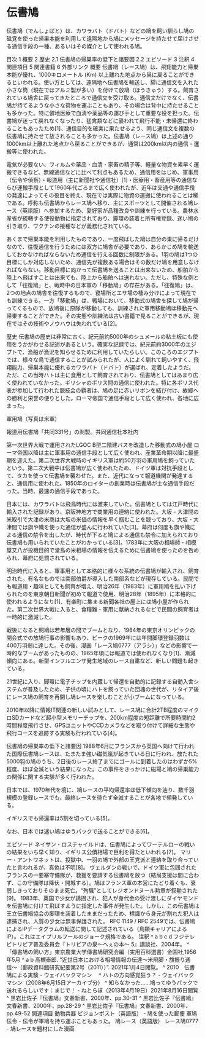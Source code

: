 伝書鳩
===

伝書鳩（でんしょばと）は、カワラバト（ドバト）などの鳩を飼い馴らし鳩の磁覚を使った帰巣本能を利用して遠隔地から鳩にメッセージを持たせて届けさせる通信手段の一種、あるいはその媒介として使われる鳩。


目次
1	概要
2	歴史
2.1	伝書鳩の帰巣率の低下と諸要因
2.2	エピソード
3	注釈
4	関連項目
5	関連書籍
6	外部リンク
概要
伝書鳩（レース鳩）は、飛翔能力と帰巣本能が優れ、1000キロメートル (Km) 以上離れた地点から巣に戻ることができるといわれる。使い方としては、遠隔地へ伝書鳩を輸送し、脚に通信文を入れた小さな筒（現在ではアルミ製が多い）を付けて放鳩（ほうきゅう）する。飼育されている鳩舎に戻ってきたところで通信文を受け取る。通信文だけでなく、伝書鳩が持てるような小さな荷物を運ぶこともあり、その場合は背中に持たせることも多かった。特に僻地医療で血清や薬品等の運び手として重要な役を担った。伝書鳩が迷って戻れなくなったり、猛禽類などに襲われて飛行不能・未帰還に終わることもあったため[1]、通信目的を確実に果たせるよう、同じ通信文を複数の伝書鳩に持たせて放されることも多かった。伝書鳩（レース鳩）は上述の通り1000km以上離れた地点から戻ることができるが、通常は200km以内の通信・運搬等に使われた。

電気が必要ない、フィルムや薬品・血清・家畜の精子等、軽量な物資を素早く運搬できるなど、無線通信などに比べて利点もあるため、通信用をはじめ、軍事用（伝令や偵察）・報道用（主に新聞社や通信社）[1]・医療用・畜産用等の通信ならび運搬手段として1960年代ごろまで広く使われたが、近年は交通や通信手段の発達によってその役目を終え、現在では実際に物資の運搬に使われることは稀である。呼称も伝書鳩からレース鳩へ移り、主にスポーツとして開催される鳩レース（英語版）へ参加するため、愛好家が品種改良や訓練を行っている。農林水産省が統轄する使役動物に指定されており、脚環の装着と所有権登録、迷い鳩の引き取り、ワクチンの接種などが義務化されている。

あくまで帰巣本能を利用したものであり、一度飛ばした鳩は自分の巣に帰るだけなので、往復通信を行うためには双方に鳩舎が必要であり、あらかじめ鳩を輸送しておかなければならないため通信を行える回数に制限がある。1羽の鳩は1つの目標にしか対応しないため、通信先が複数ある場合はその数だけ鳩を用意しなければならない。移動目標に向かって伝書鳩を送ることは出来ないため、船舶から陸上へ飛ばすことは出来ても、陸上から船舶へは送れない。ただし、特殊な例として「往復鳩」と、戦時中の日本軍の「移動鳩」の存在がある。「往復鳩」は、2つの地点の鳩舎を往復するもので、寝場所とエサ場の棲み分けによって現在でも訓練できる。一方「移動鳩」は、戦場において、移動式の鳩舎を探して鳩が帰ってくるもので、放鳩後に原隊が移動しても、訓練された軍用移動鳩は移動先へ帰巣することができた。その実態や訓練法は古い書籍で見ることができるが、現在ではその技術やノウハウは失われている[2]。

歴史
伝書鳩の歴史は非常に古く、紀元前約5000年のシュメールの粘土板にも使用をうかがわせる記述があるという。確実な記録では、紀元前約3000年のエジプトで、漁船が漁況を知らせるために利用していたらしい。このころのエジプトでは、様々な鳥で通信することが試みられたが、人によく馴れて飼いやすく、飛翔能力、帰巣本能に優れるカワラバト（ドバト）が選ばれ、定着したようだ。ただ、この当時ハトは主に食用として飼育されており、伝書鳩としてはあまり広く使われていなかった。ギリシャのポリス間の通信に使われた。特に各ポリス代表が参加して行われた競技会の覇者は、鳩の足に赤いリボンを結び付け、故郷への勝利と栄誉の便りとした。ローマ帝国で通信手段として広く使われ、各地に広まった。


軍用鳩（写真は米軍）

報道用伝書鳩「共同331号」の剥製。共同通信社本社内

第一次世界大戦で運用されたLGOC B型二階建バスを改造した移動式の鳩小屋
ローマ帝国以降は主に軍事用の通信手段として広く使われ、産業革命期以降に最盛期を迎えた。第二次世界大戦時のイギリス軍は約50万羽の軍用鳩を飼っていたという。第二次大戦中は伝書鳩が広く使われたため、ドイツ軍は対抗手段として、タカを使って伝書鳩を襲わせた。また、近代になって報道機関が発達すると、通信用に使われた。1850年のロイターの創業時は伝書鳩が主な通信手段だった。当時、最速の通信手段であった。

日本には、カワラバトは飛鳥時代には渡来していた。伝書鳩としては江戸時代に輸入された記録があり、京阪神地方で商業用の連絡に使われた。大坂 - 大津間の米取引で大津の米商は大坂の米価の情報を早く掴むことを競っており、大坂 - 大津間では旗や幟を使った通信が盛んに行われていた[3]。幕府は何度も旗や幟による通信の禁令を出したが、時代が下ると鳩による通信も禁令に加えられており伝書鳩も用いられていたことがわかっている[3]。1783年に大阪の相場師・相模屋又八が投機目的で堂島の米相場の情報を伝えるために伝書鳩を使ったのを咎められ、幕府に処罰されている。

明治時代に入ると、軍事用として本格的に様々な系統の伝書鳩が輸入され、飼育された。有名なものでは南部伯爵が導入した南部系などが現存している。民間でも報道用・趣味としても飼育が増え、明治26年（1983年）に軍用鳩を払い下げられたのを東京朝日新聞が初めて報道で使用、明治28年（1895年）に本格的に使われるようになり[1]、有楽町に集まる新聞各社の屋上には鳩小屋が作られた。第二次世界大戦に入ると、食糧難・軍用に献納されるなどで民間の飼育者は一時的に激減した。

戦後になると飼鳩は若年層の間でブームとなり、1964年の東京オリンピックの開会式での放鳩行事の影響もあり、ピークの1969年には年間脚環登録羽数は400万羽弱に達した。その後、漫画「レース鳩0777（アラシ）」などの影響で一時的なブームがあったものの、1965年頃には報道では使われなくなり[1]、漸減傾向にある。新型インフルエンザ発生地域のレース自粛など、新しい問題も起きている。

21世紀に入り、脚環に電子チップを内蔵して帰還を自動的に記録する自動入舎システムが普及したため、子供の頃にハトを飼っていた団塊の世代が、リタイア後にレース鳩の飼育を再開し鳩レースを楽しむことが小ブームになっている。

2010年以降に情報IT関連の新しい試みとして、レース鳩に合計2TB程度のマイクロSDカードなど超小型メモリーチップを、200km程度の短距離で所要時間約2時間程度飛行させ、GPSユニットやCCDカメラなどを取り付けて詳細な生態や飛行コースを追跡する実験も行われている[4]。

伝書鳩の帰巣率の低下と諸要因
1988年6月にフランスから英国へ向けて行われた国際伝書鳩レースは、たまたま強い磁気嵐が起きている日に行われ、放たれた5000羽の鳩のうち、2日後のレース終了までにゴールに到着したのはわずか5%程度、ほぼ全滅という結果になった。この事件をきっかけに磁場と鳩の帰巣能力の関係に関する実験が多く行われた。

日本では、1970年代を境に、鳩レースの平均帰還率は低下傾向を辿り、数千羽規模の登録レースでも、最終レースを待たず全滅することが各地で頻発している。

イギリスでも帰還率は5割を切っている[5]。

なお、日本では迷い鳩はゆうパックで送ることができる[6]。

エピソード
ネイサン・ロスチャイルドは、伝書鳩によってワーテルローの戦いの結果をいち早く知り、イギリス公債相場で巨利を得たといわれる[7]。
マリー・アントワネットは、投獄中、一羽の鳩で外部の王党派と連絡を取り合っていたと言われるが、真偽は不明[8]。
ヴェルダンの戦いで、ドイツ軍に包囲されたフランスの一要塞守備隊が、救援を要請する伝書鳩を放つ（結局支援は間に合わず、この守備隊は降伏・開城する）。鳩はフランス軍の本営にたどり着くも、衰弱しきっておりそのまま死亡。“殉職”としてレジオンドヌール勲章が叙勲された[9]。
1983年、英国で少女が誘拐され、犯人が身代金の受け渡しにダイヤモンドを伝書鳩に付けて飛ばすように指定した事件が発生した。しかし、この伝書鳩は王立伝書鳩協会の脚環を装着したままだったため、標識から身元が割れた犯人は逮捕され、人質の少女は無事保護された。
RFC 1149 / RFC 2549では、伝書鳩によるIPデータグラムの転送に関して記述されている（鳥類キャリアによるIP）。これはエイプリルフールのジョーク規格である。
注釈
^ a b c d フジテレビトリビア普及委員会『トリビアの泉〜へぇの本〜 5』講談社、2004年。
^ 「傳書鳩の飼い方」東京農業大学傳書鳩研究会編（実用百科選書）金園社,1956年5月
^ a b 高槻泰郎. “近世日本における相場情報の伝達〜米飛脚・旗振り通信〜（郵政資料館研究紀要第2号（2011））”. 2021年1月4日閲覧。
^ 2010　伝書鳩による実験 - ウェイバックマシン　
^ ハトの方向感覚狂う？ - ウェイバックマシン（2008年6月15日アーカイブ分）
^ 知らなかった……鳩ってゆうパックで送れるらしいです：まじで！ - ねとらぼ（2013年4月19日）2021年8月16日閲覧
^ 黒岩比佐子『伝書鳩』文春新書、2000年、pp.30-31
^ 黒岩比佐子『伝書鳩』文春新書、2000年、pp.28-29
^ 黒岩比佐子『伝書鳩』文春新書、2000年、pp.49-52
関連項目
動物兵器
ピジョンポスト（英語版） - 鳩を使った郵便
軍鳩
伝令 - 伝令が軍鳩を持ち運ぶこともあった。
鳩レース（英語版）
レース鳩0777 - 鳩レースを題材にした漫画

